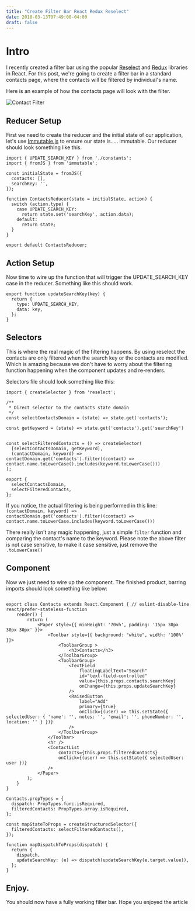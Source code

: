 ```yaml
---
title: "Create Filter Bar React Redux Reselect"
date: 2018-03-13T07:49:00-04:00
draft: false
---
```


# Intro
I recently created a filter bar using the popular [Reselect](https://github.com/reactjs/reselect) and [Redux](https://github.com/reactjs/redux) libraries in React. For this post, we're going to create a filter bar in a standard contacts page, where the contacts will be filtered by individual's name.

Here is an example of how the contacts page will look with the filter. 

![Contact Filter](/contact-page.png)

## Reducer Setup
First we need to create the reducer and the initial state of our application, let's use [Immutable.js](https://facebook.github.io/immutable-js/) to ensure our state is..... immutable. Our reducer should look something like this.

```
import { UPDATE_SEARCH_KEY } from './constants';
import { fromJS } from 'immutable';

const initialState = fromJS({
  contacts: [],
  searchKey: '',
});

function ContactsReducer(state = initialState, action) {
  switch (action.type) {
    case UPDATE_SEARCH_KEY:
      return state.set('searchKey', action.data);
    default:
      return state;
  }
}

export default ContactsReducer;
```

## Action Setup

Now time to wire up the function that will trigger the UPDATE_SEARCH_KEY case in the reducer. 
Something like this should work.
```
export function updateSearchKey(key) {
  return {
    type: UPDATE_SEARCH_KEY,
    data: key,
  };
}
```

## Selectors

This is where the real magic of the filtering happens. By using reselect the contacts are only filtered when the search key or the contacts are modified. Which is amazing because we don't have to worry about the filtering function happening when the component updates and re-renders.

Selectors file should look something like this:
```
import { createSelector } from 'reselect';

/**
 * Direct selector to the contacts state domain
 */
const selectContactsDomain = (state) => state.get('contacts');

const getKeyword = (state) => state.get('contacts').get('searchKey')


const selectFilteredContacts = () => createSelector(
  [selectContactsDomain, getKeyword],
  (contactDomain, keyword) => contactDomain.get('contacts').filter((contact) => contact.name.toLowerCase().includes(keyword.toLowerCase()))
);

export {
  selectContactsDomain,
  selectFilteredContacts,
};
```

If you notice, the actual filtering is being performed in this line:
`(contactDomain, keyword) => contactDomain.get('contacts').filter((contact) => contact.name.toLowerCase.includes(keyword.toLowerCase()))`

There really isn't any magic happening, just a simple `filter` function and comparing the contact's name to the keyword. Please note the above filter is not case sensitive, to make it case sensitive, just remove the `.toLowerCase()`

## Component

Now we just need to wire up the component. The finished product, barring imports should look something like below:

```

export class Contacts extends React.Component { // eslint-disable-line react/prefer-stateless-function
    render() {
        return (
            <Paper style={{ minHeight: '70vh', padding: '15px 30px 30px 30px' }}>
                <Toolbar style={{ background: "white", width: '100%' }}>
                    <ToolbarGroup >
                        <h3>Contacts</h3>
                    </ToolbarGroup>
                    <ToolbarGroup>
                        <TextField
                            floatingLabelText="Search"
                            id="text-field-controlled"
                            value={this.props.contacts.searchKey}
                            onChange={this.props.updateSearchKey}
                        />
                        <RaisedButton
                            label="Add"
                            primary={true}
                            onClick={(user) => this.setState({ selectedUser: { 'name': '', notes: '', 'email': '', phoneNumber: '', location: '' } })}
                        />
                    </ToolbarGroup>
                </Toolbar>
                <hr />
                <ContactList
                    contacts={this.props.filteredContacts}
                    onClick={(user) => this.setState({ selectedUser: user })}
                />
            </Paper>
        );
    }
}

Contacts.propTypes = {
  dispatch: PropTypes.func.isRequired,
  filteredContacts: PropTypes.array.isRequired,
};

const mapStateToProps = createStructuredSelector({
  filteredContacts: selectFilteredContacts(),
});

function mapDispatchToProps(dispatch) {
  return {
    dispatch,
    updateSearchKey: (e) => dispatch(updateSearchKey(e.target.value)),
  };
}
```

## Enjoy.

You should now have a fully working filter bar. Hope you enjoyed the article